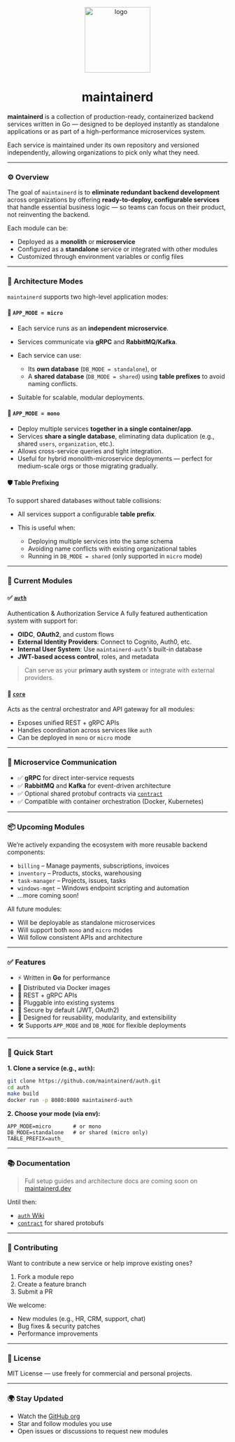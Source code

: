 <p align="center">
  <img width="150" height="150" alt="logo" src="https://github.com/user-attachments/assets/3545c8ef-fe74-42c4-890e-0becf4f5ae2f" />
</p>

<h1 align="center">maintainerd</h1>

**maintainerd** is a collection of production-ready, containerized backend services written in Go — designed to be deployed instantly as standalone applications or as part of a high-performance microservices system.

Each service is maintained under its own repository and versioned independently, allowing organizations to pick only what they need.

---

### ⚙️ Overview

The goal of `maintainerd` is to **eliminate redundant backend development** across organizations by offering **ready-to-deploy, configurable services** that handle essential business logic — so teams can focus on their product, not reinventing the backend.

Each module can be:

* Deployed as a **monolith** or **microservice**
* Configured as a **standalone** service or integrated with other modules
* Customized through environment variables or config files

---

### 🧱 Architecture Modes

`maintainerd` supports two high-level application modes:

#### 🧩 `APP_MODE = micro`

* Each service runs as an **independent microservice**.
* Services communicate via **gRPC** and **RabbitMQ/Kafka**.
* Each service can use:

  * Its **own database** (`DB_MODE = standalone`), or
  * A **shared database** (`DB_MODE = shared`) using **table prefixes** to avoid naming conflicts.
* Suitable for scalable, modular deployments.

#### 🧱 `APP_MODE = mono`

* Deploy multiple services **together in a single container/app**.
* Services **share a single database**, eliminating data duplication (e.g., shared `users`, `organization`, etc.).
* Allows cross-service queries and tight integration.
* Useful for hybrid monolith-microservice deployments — perfect for medium-scale orgs or those migrating gradually.

#### 🛡️ Table Prefixing

To support shared databases without table collisions:

* All services support a configurable **table prefix**.
* This is useful when:

  * Deploying multiple services into the same schema
  * Avoiding name conflicts with existing organizational tables
  * Running in `DB_MODE = shared` (only supported in `micro` mode)

---

### 🧩 Current Modules

#### ✅ [`auth`](https://github.com/maintainerd/auth)

Authentication & Authorization Service
A fully featured authentication system with support for:

* **OIDC**, **OAuth2**, and custom flows
* **External Identity Providers**: Connect to Cognito, Auth0, etc.
* **Internal User System**: Use `maintainerd-auth`'s built-in database
* **JWT-based access control**, roles, and metadata

> Can serve as your **primary auth system** or integrate with external providers.

#### 🧠 [`core`](https://github.com/maintainerd/core)

Acts as the central orchestrator and API gateway for all modules:

* Exposes unified REST + gRPC APIs
* Handles coordination across services like `auth`
* Can be deployed in `mono` or `micro` mode

---

### 🧰 Microservice Communication

* ✅ **gRPC** for direct inter-service requests
* ✅ **RabbitMQ** and **Kafka** for event-driven architecture
* ✅ Optional shared protobuf contracts via [`contract`](https://github.com/maintainerd/contract)
* ✅ Compatible with container orchestration (Docker, Kubernetes)

---

### 📦 Upcoming Modules

We’re actively expanding the ecosystem with more reusable backend components:

* `billing` – Manage payments, subscriptions, invoices
* `inventory` – Products, stocks, warehousing
* `task-manager` – Projects, issues, tasks
* `windows-mgmt` – Windows endpoint scripting and automation
* ...more coming soon!

All future modules:

* Will be deployable as standalone microservices
* Will support both `mono` and `micro` modes
* Will follow consistent APIs and architecture

---

### ✅ Features

* ⚡ Written in **Go** for performance
* 🐳 Distributed via Docker images
* 🔗 REST + gRPC APIs
* 🎯 Pluggable into existing systems
* 🔐 Secure by default (JWT, OAuth2)
* 🧠 Designed for reusability, modularity, and extensibility
* 🛠 Supports `APP_MODE` and `DB_MODE` for flexible deployments

---

### 🚀 Quick Start

**1. Clone a service (e.g., `auth`):**

```bash
git clone https://github.com/maintainerd/auth.git
cd auth
make build
docker run -p 8080:8080 maintainerd-auth
```

**2. Choose your mode (via env):**

```env
APP_MODE=micro       # or mono
DB_MODE=standalone   # or shared (micro only)
TABLE_PREFIX=auth_
```

---

### 📚 Documentation

> Full setup guides and architecture docs are coming soon on [maintainerd.dev](https://maintainerd.dev)

Until then:

* [`auth` Wiki](https://github.com/maintainerd/auth/wiki)
* [`contract`](https://github.com/maintainerd/contract) for shared protobufs

---

### 🤝 Contributing

Want to contribute a new service or help improve existing ones?

1. Fork a module repo
2. Create a feature branch
3. Submit a PR

We welcome:

* New modules (e.g., HR, CRM, support, chat)
* Bug fixes & security patches
* Performance improvements

---

### 📜 License

MIT License — use freely for commercial and personal projects.

---

### 🌍 Stay Updated

* Watch the [GitHub org](https://github.com/maintainerd)
* Star and follow modules you use
* Open issues or discussions to request new modules
